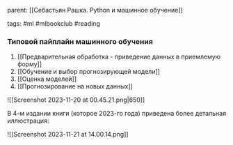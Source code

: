 parent: [[Себастьян Рашка. Python и машинное обучение]]

tags: #ml #mlbookclub #reading 

### Типовой пайплайн машинного обучения

1. [[Предварительная обработка - приведение данных в приемлемую форму]]
2. [[Обучение и выбор прогнозирующей модели]]
3. [[Оценка моделей]]
4. [[Прогнозирование на новых данных]]

![[Screenshot 2023-11-20 at 00.45.21.png|650]]

В 4-м издании книги (которое 2023-го года) приведена более детальная иллюстрация:

![[Screenshot 2023-11-21 at 14.00.14.png]]